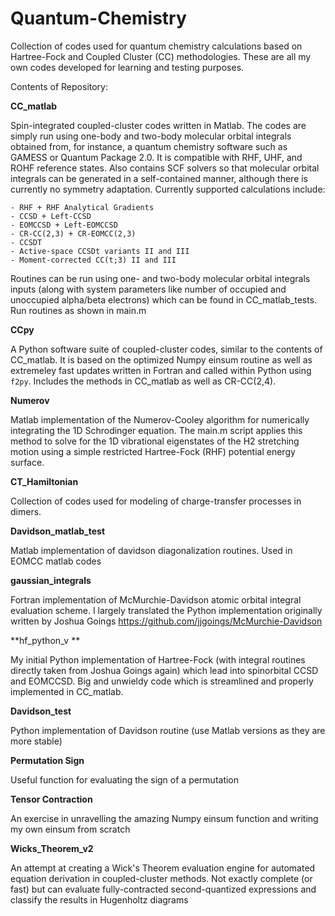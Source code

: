 # Quantum-Chemistry
Collection of codes used for quantum chemistry calculations based on Hartree-Fock and Coupled Cluster (CC) methodologies. These are all my own codes developed for learning and testing purposes.

Contents of Repository:

**CC_matlab**

Spin-integrated coupled-cluster codes written in Matlab. The codes are simply run using one-body and two-body molecular orbital integrals obtained from, for instance, a quantum chemistry software such as GAMESS or Quantum Package 2.0. It is compatible with RHF, UHF, and ROHF reference states. Also contains SCF solvers so that molecular orbital integrals can be generated in a self-contained manner, although there is currently no symmetry adaptation. Currently supported calculations include:

    - RHF + RHF Analytical Gradients
    - CCSD + Left-CCSD
    - EOMCCSD + Left-EOMCCSD
    - CR-CC(2,3) + CR-EOMCC(2,3)
    - CCSDT
    - Active-space CCSDt variants II and III
    - Moment-corrected CC(t;3) II and III
  
Routines can be run using one- and two-body molecular orbital integrals inputs (along with system parameters like number of occupied and unoccupied alpha/beta electrons) which can be found in CC_matlab_tests. Run routines as shown in main.m

**CCpy**

A Python software suite of coupled-cluster codes, similar to the contents of CC_matlab. It is based on the optimized Numpy einsum routine as well as extremeley fast updates written in Fortran and called within Python using ```f2py```. Includes the methods in CC_matlab as well as CR-CC(2,4).

**Numerov**

Matlab implementation of the Numerov-Cooley algorithm for numerically integrating the 1D Schrodinger equation. The main.m script applies this method to solve for the 1D vibrational eigenstates of the H2 stretching motion using a simple restricted Hartree-Fock (RHF) potential energy surface.

**CT_Hamiltonian**

Collection of codes used for modeling of charge-transfer processes in dimers.

**Davidson_matlab_test**

Matlab implementation of davidson diagonalization routines. Used in EOMCC matlab codes

**gaussian_integrals**

Fortran implementation of McMurchie-Davidson atomic orbital integral evaluation scheme. I largely translated the Python implementation originally written by Joshua Goings https://github.com/jjgoings/McMurchie-Davidson

**hf_python_v **

My initial Python implementation of Hartree-Fock (with integral routines directly taken from Joshua Goings again) which lead into spinorbital CCSD and EOMCCSD. Big and unwieldy code which is streamlined and properly implemented in CC_matlab.

**Davidson_test**

Python implementation of Davidson routine (use Matlab versions as they are more stable)

**Permutation Sign**

Useful function for evaluating the sign of a permutation

**Tensor Contraction**

An exercise in unravelling the amazing Numpy einsum function and writing my own einsum from scratch

**Wicks_Theorem_v2**

An attempt at creating a Wick's Theorem evaluation engine for automated equation derivation in coupled-cluster methods. Not exactly complete (or fast) but can evaluate fully-contracted second-quantized expressions and classify the results in Hugenholtz diagrams

